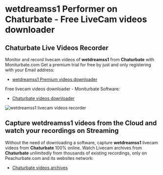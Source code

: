 # wetdreamss1 Performer on Chaturbate - Free LiveCam videos downloader

## Chaturbate Live Videos Recorder

Monitor and record livecam videos of **wetdreamss1** from **Chaturbate** with Moniturbate.com
Get a premium trial for free by just and only registering with your Email address:
* [wetdreamss1 Premium videos downloader](https://moniturbate.com/request-demo-licence-key.html)

Free livecam videos downloader - Moniturbate Software:
* [Chaturbate videos downloader](https://moniturbate.com/moniturbate-download-software.html)

![wetdreamss1 livecam videos recorder](https://peachurnet.com/templates/moniturbate-software.png)


## Capture wetdreamss1 videos from the Cloud and watch your recordings on Streaming

Without the need of downloading a software, capture **wetdreamss1** livecam videos from **Chaturbate** 100% online.
Watch Livecam archives from **Chaturbate** unlimitedly from thousands of existing recordings, only on Peachurbate.com and its websites network:
* [Chaturbate videos archives](https://peachurnet.com/)
